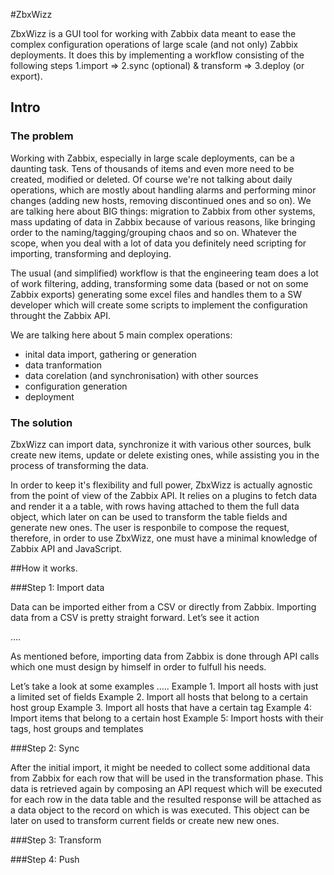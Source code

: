 #ZbxWizz

ZbxWizz is a GUI tool for working with Zabbix data meant to ease the complex configuration operations of large scale (and not only) Zabbix deployments. It does this by implementing a workflow consisting of the following steps
 1.import => 2.sync (optional) & transform => 3.deploy (or export).

## Intro
### The problem
Working with Zabbix, especially in large scale deployments, can be a daunting task. Tens of thousands of items and even more need to be created, modified or deleted. Of course we're not talking about daily operations, which are mostly about handling alarms and performing minor changes (adding new hosts, removing discontinued ones and so on). We are talking here about BIG things: migration to Zabbix from other systems, mass updating of data in Zabbix because of various reasons, like bringing order to the naming/tagging/grouping chaos and so on. Whatever the scope, when you deal with a lot of data you definitely need scripting for importing, transforming and deploying. 

The usual (and simplified) workflow is that the engineering team  does a lot of work filtering, adding, transforming some data (based or not on some Zabbix exports) generating some excel files and handles them to a SW developer which will create some scripts to implement the configuration throught the Zabbix API.

We are talking here about 5 main complex operations:
- inital data import, gathering or generation
- data tranformation
- data corelation (and synchronisation) with other sources
- configuration generation
- deployment

### The solution
ZbxWizz can import data, synchronize it with various other sources, bulk create new items, update or delete existing ones, while assisting you in the process of transforming the data.  

In order to keep it's flexibility and full power, ZbxWizz is actually agnostic from the point of view of the Zabbix API. It relies on a plugins to fetch data and render it a a table, with rows having attached to them the full data object, which later on can be used to transform the table fields and generate new ones. The user is responbile to compose the request, therefore, in order to use ZbxWizz, one must have a minimal knowledge of Zabbix API and JavaScript.

##How it works.

###Step 1: Import data

Data can be imported either from a CSV or directly from Zabbix.  Importing data from a CSV is pretty straight forward. Let’s see it action

….

As mentioned before, importing data from Zabbix is done through API calls which one must design by himself in order to fulfull his needs.

Let’s take a look at some examples
…..
Example 1.
Import all hosts with just a limited set of fields
Example 2.
Import all hosts that belong to a certain host group
Example 3.
Import all hosts that have a certain tag
Example 4:
Import items that belong to a certain host
Example 5:
Import hosts with their tags, host groups and templates 


###Step 2: Sync

After the initial import, it might be needed to collect some additional data from Zabbix for each row that will be used in the transformation phase. This data is retrieved again by composing an API request which will be executed for each row in the data table and the resulted response will be attached as a data object to the record on which is was executed. This object can be later on used to transform current fields or create new new ones.



###Step 3: Transform


###Step 4: Push
 